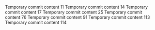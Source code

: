 Temporary commit content 11
Temporary commit content 14
Temporary commit content 17
Temporary commit content 25
Temporary commit content 76
Temporary commit content 91
Temporary commit content 113
Temporary commit content 114
